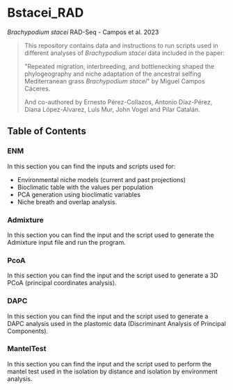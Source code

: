 # Bstacei_RAD

*Brachypodium stacei* RAD-Seq - Campos et al. 2023

> This repository contains data and instructions to run scripts used in different analyses of *Brachypodium stacei* data included in the paper:
>
> "Repeated migration, interbreeding, and bottlenecking  shaped the phylogeography and niche adaptation of the ancestral selfing Mediterranean grass *Brachypodium stacei*" by Miguel Campos Cáceres.
>
> And co-authored by Ernesto Pérez-Collazos, Antonio Díaz-Pérez, Diana López-Alvarez, Luis Mur, John Vogel and Pilar Catalán. 

## Table of Contents
### ENM
In this section you can find the inputs and scripts used for:
- Environmental niche models (current and past projections)
- Bioclimatic table with the values per population
- PCA generation using bioclimatic variables
- Niche breath and overlap analysis.
### Admixture
In this section you can find the input and the script used to generate the Admixture input file and run the program.
### PcoA
In this section you can find the input and the script used to generate a 3D PCoA (principal coordinates analysis).

### DAPC
In this section you can find the input and the script used to generate a DAPC analysis used in the plastomic data (Discriminant Analysis of Principal Components).

### MantelTest
In this section you can find the input and the script used to perform the mantel test used in the isolation by distance and isolation by environment analysis.
